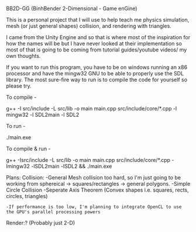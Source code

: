 BB2D-GG (BinhBender 2-Dimensional - Game enGine)

This is a personal project that I will use to help teach me physics simulation, mesh (or just general shapes) collision, and rendering with triangles.

I came from the Unity Engine and so that is where most of the inspiration for how the names will be but I have never looked at their implementation so most of that is going to be coming from tutorial guides/youtube videos/ my own thoughts. 

If you want to run this program, you have to be on windows running an x86 processor and have the mingw32 GNU to be able to properly use the SDL library. The most sure-fire way to run is to compile the code for yourself so please try.

To compile - 

g++ -I src/include -L src/lib -o main main.cpp src/include/core/*.cpp -l mingw32 -l SDL2main -l SDL2 

To run -

./main.exe 

To compile & run -

g++ -Isrc/include -L src/lib -o main main.cpp src/include/core/*.cpp -lmingw32 -lSDL2main -lSDL2 && ./main.exe 


Plans:
  Collision:
    -General Mesh collision too hard, so I'm just going to be working from sphereical -> squares/rectangles -> general polygons.
      -Simple Circle Collision
      -Seperate  Axis Theorem (Convex shapes i.e. squares, rects, circles, triangles)
      
    -If performance is too low, I'm planning to integrate OpenCL to use the GPU's parallel processing powers

  Render:?
    (Probably just 2-D)




  
    
